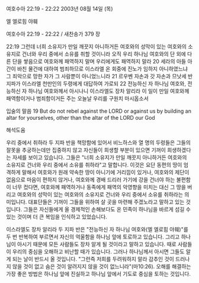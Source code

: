 여호수아 22:19 - 22:22 
2003년 08월 14일 (목)

엘 엘로힘 야훼



여호수아 22:19 - 22:22 / 새찬송가 379 장


22:19 그런데 너희 소유지가 만일 깨끗지 아니하거든 여호와의 성막이 있는 여호와의 소유지로 건너와 우리 중에서 소유를 취할 것이니라 오직 우리 하나님 여호와의 단 외에 다른 단을 쌓음으로 여호와께 패역하지 말며 우리에게도 패역하지 말라
20 세라의 아들 아간이 바친 물건에 대하여 범죄하므로 이스라엘 온 회중에 진노가 임하지 아니하였느냐 그 죄악으로 망한 자가 그 사람뿐이 아니었느니라
21 르우벤 자손과 갓 자손과 므낫세 반 지파가 이스라엘 천만인의 두령에게 대답하여 가로되 
22 전능하신 자 하나님 여호와, 전능하신 자 하나님 여호와께서 아시나니 이스라엘도 장차 알리라 이 일이 만일 여호와께 패역함이거나 범죄함이거든 주는 오늘날 우리를 구원치 마시옵소서

입술의 말씀
19 But do not rebel against the LORD or against us by building an altar for yourselves, other than the altar of the LORD our God

해석도움





우리 중에서 취하라
두 지파 반을 책망함에 있어서 비느하스와 열 명의 두령들은 그들의 잘못을 추궁하는데만 집중하지 않고 자신들이 희생할 부분이 있으면 기꺼이 희생하겠다는 자세를 보이고 있습니다.  그들은 "너희 소유지가 만일 깨끗지 아니하거든 여호와의 소유지로 건너와 우리 중에서 소유를 취하라"고 말합니다.  이것은 요단 동편의 땅이 엄격하게 말해서 여호와가 원래 약속한 땅이 아니기에 거리낌이 있거나, 여호와의 제단이 없음으로 마음이 편하지 않거나, 여호와께 경배 드리러 가기에 강을 건너야 하는 불편함이 너무 컸다면, 여호와께 패역하거나 동족에게 패역의 악영향을 미치는 대신 그 땅을 버리고 여호와의 성막이 있는 여호와의 소유지로 건너와 우리 중에서 소유를 취하라는 의미입니다.  대표단들은 기꺼이 그들을 위하여 살 곳을 마련해 주겠노라고 말하고 있는 것입니다.  그들은 자신들에게 올 경제적인 손해보다도 온 민족이 하나님을 바르게 섬길 수 있는 것이며 더 큰 복임을 인식하고 있었습니다.

이스라엘도 장차 알리라
두 지파 반은 "전능하신 자 하나님 여호와(엘 엘로힘 야훼)"를 두 번 반복하여 부르면서 자신의 억울함을 하나님 앞에 토로하고 있습니다.  그리고 하나님이 아시기 때문에 모든 사람들도 장차 알게 될 것이라고 말하고 있습니다.  때로 사람들이 우리의 중심을 오해하고 비난할 때가 있습니다.  그러나 하나님께서 아시면 그들도 알게 되는 날이 반드시 올 것입니다.  "그런즉 저희를 두려워하지 말라 감추인 것이 드러나지 않을 것이 없고 숨은 것이 알려지지 않을 것이 없느니라"(마10:26).  오해를 해결하는 가장 좋은 방법은 하나님 앞에 진실하고 하나님 앞에서 기도로 중심을 토하는 것입니다.